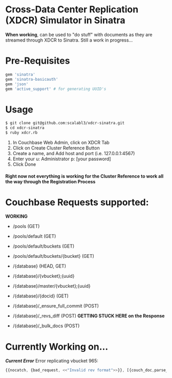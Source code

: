 # Cross-Data Center Replication (XDCR) Simulator in Sinatra

**When working**, can be used to "do stuff" with documents as they are streamed through XDCR to Sinatra. Still a work in progress...

# Pre-Requisites

```ruby
gem 'sinatra'
gem 'sinatra-basicauth'
gem 'json'
gem 'active_support' # for generating UUID's
```

# Usage

```bash
$ git clone git@github.com:scalabl3/xdcr-sinatra.git
$ cd xdcr-sinatra
$ ruby xdcr.rb
```

  1. In Couchbase Web Admin, click on XDCR Tab
  2. Click on Create Cluster Reference Button
  3. Create a name, and Add host and port (i.e. 127.0.0.1:4567)
  4. Enter your u: Administrator p: [your password]
  5. Click Done
  
#### Right now not everything is working for the Cluster Reference to work all the way through the Registration Process

# Couchbase Requests supported: #

**WORKING**

- /pools (GET)
- /pools/default (GET)
- /pools/default/buckets (GET) 
- /pools/default/buckets/{bucket} (GET) 
- /{database} (HEAD, GET)
- /{database}/{vbucket};{uuid}
- /{database}/master/{vbucket};{uuid}
- /{database}/{docid} (GET)

- /{database}/_ensure_full_commit (POST)
- /{database}/_revs_diff (POST) **GETTING STUCK HERE on the Response**
- /{database}/_bulk_docs (POST)

# Currently Working on... #

***Current Error***
Error replicating vbucket 965: 

```javascript
{{nocatch, {bad_request, <<"Invalid rev format">>}}, [{couch_doc,parse_rev,1}, {couch_api_wrap, '-get_missing_revs/2-fun-0-', 1}, {lists,map,2}, {couch_api_wrap, '-get_missing_revs/2-fun-1-', 3}, {xdc_vbucket_rep_worker, find_missing,2}, {xdc_vbucket_rep_worker, queue_fetch_loop,4}]}
```